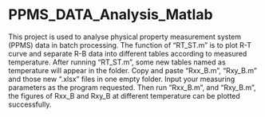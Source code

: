 # PPMS_DATA_Analysis_Matlab
This project is used to analyse physical property measurement system (PPMS) data in batch processing.
The function of “RT_ST.m” is to plot R-T curve and separate R-B data into different tables according to measured temperature. 
After running “RT_ST.m”, some new tables named as temperature will appear in the folder. 
Copy and paste “Rxx_B.m”, “Rxy_B.m” and those new “.xlsx” files in one empty folder. 
Input your measuring parameters as the program requested. Then run “Rxx_B.m”, and “Rxy_B.m”, the figures of Rxx_B and Rxy_B at different temperature can be plotted successfully.
